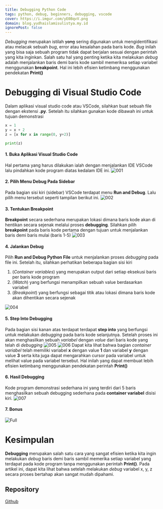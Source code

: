 ```yaml
---
title: Debugging Python Code
tags: python, debug, beginners, debugging, vscode
cover: https://i.imgur.com/yE0BqvV.png
domain: blog.yudhaislamisulistya.my.id
ignorePost: false
---
```


*Debugging* merupakan istilah ~~yang~~ sering digunakan untuk mengidentifikasi atau melacak sebuah *bug*, error atau kesalahan pada baris kode. *Bug* inilah yang bisa saja sebuah program tidak dapat berjalan sesuai dengan perintah yang kita inginkan. Salah satu hal yang penting ketika kita melakukan *debug* adalah menjalankan baris demi baris kode sambil memeriksa setiap variabel menggunakan **breakpoint**. Hal ini lebih efisien ketimbang menggunakan pendekatan **Print()**

# Debugging di Visual Studio Code

Dalam aplikasi visual studio code atau VSCode, silahkan buat sebuah file dengan ekstensi **.py**. Setelah itu silahkan gunakan kode dibawah ini untuk tujuan demonstrasi

```python
x = 1
y = x + 2
z = [x for x in range(0, y+2)]

print(z)
```

#### 1. Buka Aplikasi Visual Studio Code

Hal pertama yang harus dilakukan ialah dengan menjalankan IDE VSCode lalu pindahkan kode program diatas kedalam IDE ini.
![001](https://i.imgur.com/dhexrwQ.png)

#### 2. Pilih Menu Debug Pada Sidebar

Pada bagian sisi kiri (sidebar) VSCode terdapat menu **Run and Debug**. Lalu pilih menu tersebut seperti tampilan berikut ini.
![002](https://i.imgur.com/UO4dWV8.png)

#### 3. Tentukan Breakpoint

**Breakpoint** secara sederhana merupakan lokasi dimana baris kode akan di hentikan secara sejenak melalui proses **debugging**. Silahkan pilih **breakpoint** pada baris kode pertama dengan tujuan untuk menjalankan baris demi baris mulai (baris 1-5)
![003](https://i.imgur.com/1ULj3Ut.png)

#### 4. Jalankan Debug

Pilih **Run and Debug Python File** untuk menjalankan proses *debugging* pada file ini. Setelah itu, silahkan perhatikan beberapa bagian sisi kiri

1. (*Container variables*) yang merupakan output dari setiap eksekusi baris per baris kode program
2. (*Watch*) yang berfungsi menampilkan sebuah value berdasarkan variabel
3. (*Breakpoint*) yang berfungsi sebagai titik atau lokasi dimana baris kode akan dihentikan secara sejenak

![004](https://i.imgur.com/DPMxKOh.png)

#### 5. Step Into Debugging

Pada bagian sisi kanan atas terdapat terdapat **step into** yang berfungsi untuk melakukan *debugging* pada baris kode selanjutnya. Setelah proses ini akan menghasilkan sebuah *variabel* dengan *value* dari baris kode yang telah di *debugging*
![005](https://i.imgur.com/xwmvpCH.png)
![006](https://i.imgur.com/OkVveEh.png)
Dapat kita lihat bahwa bagian *container variabel* telah memiliki variabel **x** dengan value **1** dan variabel **y** dengan value **3** serta kita juga dapat mengarahkan cursor pada variabel untuk melihat value pada variabel tersebut. Hal inilah yang dapat membuat lebih efisien ketimbang menggunakan pendekatan perintah **Print()**

#### 6. Hasil Debugging

Kode program demonstrasi sederhana ini yang terdiri dari 5 baris menghasilkan sebuah debugging sederhana pada **container variabel** disisi kiri.
![007](https://i.imgur.com/0oP2dl0.png)

#### 7. Bonus

![Full](https://i.imgur.com/YDnSCgH.gif)

# Kesimpulan

**Debugging** merupakan salah satu cara yang sangat efisien ketika kita ingin melakukan *debug* baris demi baris sambil memerika setiap variabel yang terdapat pada kode program tanpa menggunakan perintah **Print()**. Pada artikel ini, dapat kita lihat bahwa setelah melakukan *debug* variabel x, y, z secara proses bertahap akan sangat mudah dipahami.

## Repository

[Github](https://github.com/yudhaislamisulistya/blog-yudhaislamisulistya-my-id/tree/main/debugging-python-code)
